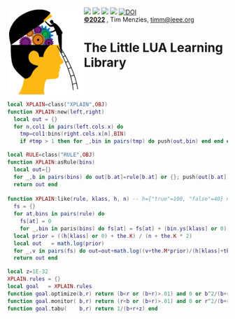 <a name=top>&nbsp;<br>
<img align=left width=175 src="/docs/head.png"> <img 
src="https://img.shields.io/badge/purpose-se,ai-informational?style=flat&logo=hyper&logoColor=white&color=red"> <img 
src="https://img.shields.io/badge/language-lua-informational?style=flat&logo=lua&logoColor=white&color=yellow"> <img 
src="https://img.shields.io/badge/platform-osx,linux-informational?style=flat&logo=linux&logoColor=white&color=orange"> <a
href="https://github.com/timm/l5/actions/workflows/tests.yml"><img src="https://github.com/timm/l5/actions/workflows/tests.yml/badge.svg"></a> <a 
href="https://zenodo.org/badge/latestdoi/206205826"> <img src="https://zenodo.org/badge/206205826.svg" alt="DOI"></a><br>
<b> <a href="https://github.com/timm/l5/blob/master/LICENSE.md">&copy;2022</a> </b>, Tim Menzies, <timm@ieee.org>
<h1>The Little LUA Learning Library</h1><br clear=all>



```lua
local XPLAIN=class("XPLAIN",OBJ)
function XPLAIN:new(left,right)
  local out = {}
  for n,col1 in pairs(left.cols.x) do
    tmp=col1:bins(right.cols.x[n],BIN)
    if #tmp > 1 then for _,bin in pairs(tmp) do push(out,bin) end end end end
```



```lua
local RULE=class("RULE",OBJ) 
function XPLAIN:asRule(bins)
  local out={}
  for _,b in pairs(bins) do out[b.at]=rule[b.at] or {}; push(out[b.at],bin) end
  return out end
   
function XPLAIN:like(rule, klass, h, n) -- h={"true"=100, "false"=40} n=100+40
  fs = {}
  for at,bins in pairs(rule) do
    fs[at] = 0
    for _,bin in paris(bins) do fs[at] = fs[at] + (bin.ys[klass] or 0) end end
  local prior = ((h[klass] or 0) + the.K) / (n + the.K * 2)
  local out   = math.log(prior)
  for _,v in pairs(fs) do out=out+math.log((v+the.M*prior)/(h[klass]+the.M)) end
  return out end
```



```lua
local z=1E-32
XPLAIN.rules = {}
local goal   = XPLAIN.rules
function goal.optimize(b,r) return (b<r or (b+r)>.01) and 0 or b^2/(b+r+z) end
function goal.monitor( b,r) return (r<b or (b+r)>.01) and 0 or r^2/(b+r+z) end
function goal.tabu(    b,r) return 1/(b+r+z) end
